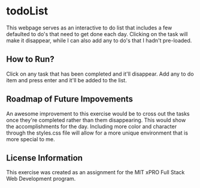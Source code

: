 # todoList
This webpage serves as an interactive to do list that includes a few defaulted to do's that need to get done each day. Clicking on the task will make it disappear, while I can also add any to do's that I hadn't pre-loaded.

## How to Run?
Click on any task that has been completed and it'll disappear. Add any to do item and press enter and it'll be added to the list. 

## Roadmap of Future Impovements
An awesome improvement to this exercise would be to cross out the tasks once they're completed rather than them disappearing. This would show the accomplishments for the day. Including more color and character through the styles.css file will allow for a more unique environment that is more special to me.

## License Information
This exercise was created as an assignment for the MIT xPRO Full Stack Web Development program. 
